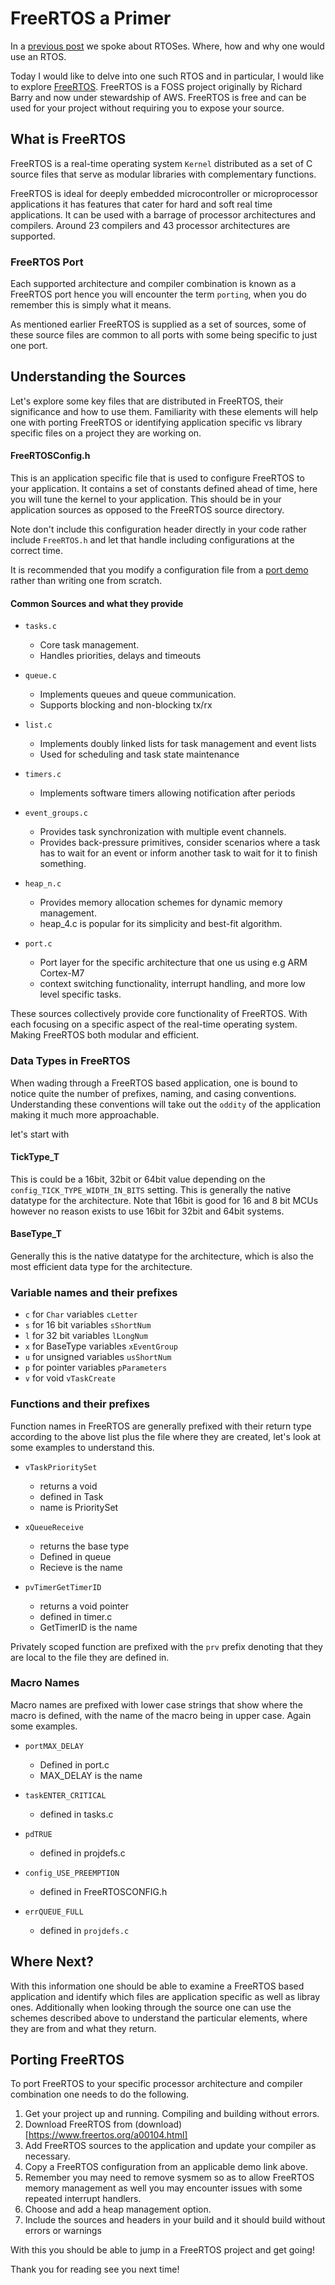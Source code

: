 # FreeRTOS a Primer


In a [previous post](https://gaiaocho.github.io/2024/07/20/RTOS-the-What-and-the-Why.html) we spoke about RTOSes. 
Where, how and why one would use an RTOS. 

Today I would like to delve into one such RTOS and in particular, I would like to 
explore [FreeRTOS](https://www.freertos.org/index.html). FreeRTOS is a FOSS project 
originally by Richard Barry and now under stewardship of AWS. FreeRTOS is 
free and can be used for your project without requiring you to expose your source. 



## What is FreeRTOS
FreeRTOS is a real-time operating system `Kernel` distributed as a set of C source 
files that serve as modular libraries with complementary functions.

FreeRTOS is ideal for deeply embedded microcontroller or microprocessor applications
it has features that cater for hard and soft real time applications. It can be used
with a barrage of processor architectures and compilers. Around 23 compilers and 43 
processor architectures are supported. 

### FreeRTOS Port
Each supported architecture and compiler combination is known as a FreeRTOS port
hence you will encounter the term `porting`, when you do remember this is simply 
what it means.

As mentioned earlier FreeRTOS is supplied as a set of sources, some of these source 
files are common to all ports with some being specific to just one port.


## Understanding the Sources
Let's explore some key files that are distributed in FreeRTOS, their significance
and how to use them. Familiarity with these elements will help one  with porting 
FreeRTOS or identifying application specific vs library specific files on a project 
they are working on.


#### FreeRTOSConfig.h
This is an application specific file that is used to configure FreeRTOS to your 
application. It contains a set of constants defined ahead of time, here you will 
tune the kernel to your application. This should be in your application sources 
as opposed to the FreeRTOS source directory.

Note don't include this configuration header directly in your code rather include 
`FreeRTOS.h` and let that handle including configurations at the correct time.

It is recommended that you modify a configuration file from a [port demo](https://github.com/FreeRTOS/FreeRTOS/tree/main/FreeRTOS/Demo)
rather than writing one from scratch.


#### Common Sources and what they provide
- `tasks.c`
    - Core task management.
    - Handles priorities, delays and timeouts

- `queue.c`
    - Implements queues and queue communication.
    - Supports blocking and non-blocking tx/rx

- `list.c`
    - Implements doubly linked lists for task management and event lists
    - Used for scheduling and task state maintenance

- `timers.c`
    - Implements software timers allowing notification after periods 

- `event_groups.c`
    - Provides task synchronization with multiple event channels.
    - Provides back-pressure primitives, consider scenarios where a task has to wait 
    for an event or inform another task to wait for it to finish something. 

- `heap_n.c`
    - Provides memory allocation schemes for dynamic memory management. 
    - heap_4.c is popular for its simplicity and best-fit algorithm.

- `port.c`
    - Port layer for the specific architecture that one us using e.g ARM Cortex-M7
    - context switching functionality, interrupt handling, and more low level specific tasks.

These sources collectively provide core functionality of FreeRTOS. With each focusing 
on a specific aspect of the real-time operating system. Making FreeRTOS both modular and 
efficient.


### Data Types in FreeRTOS
When wading through a FreeRTOS based application, one is bound to notice quite 
the number of prefixes, naming, and casing conventions. Understanding these 
conventions will take out the `oddity` of the application making it much more 
approachable.

let's start with 


#### TickType_T
This is could be a 16bit, 32bit or 64bit value depending on the `config_TICK_TYPE_WIDTH_IN_BITS` 
setting. This is generally the native datatype for the architecture. Note that 
16bit is good for 16 and 8 bit MCUs however no reason exists to use 16bit for 
32bit and 64bit systems.


#### BaseType_T 
Generally this is the native datatype for the architecture, which is also the most
efficient data type for the architecture.


### Variable names and their prefixes
- `c` for `Char` variables    `cLetter`
- `s` for 16 bit variables    `sShortNum`
- `l` for 32 bit variables    `lLongNum`
- `x` for BaseType variables  `xEventGroup`
- `u` for unsigned variables  `usShortNum`
- `p` for pointer variables   `pParameters`
- `v` for void                `vTaskCreate`



### Functions and their prefixes
Function names in FreeRTOS are generally prefixed with their return type according 
to the above list plus the file where they are created, let's look at some examples
to understand this.

- `vTaskPrioritySet`
    - returns a void 
    - defined in Task
    - name is PrioritySet


- `xQueueReceive`
    - returns the base type 
    - Defined in queue
    - Recieve is the name

- `pvTimerGetTimerID`
    - returns a void pointer 
    - defined in timer.c 
    - GetTimerID is the name

Privately scoped function are prefixed with the `prv` prefix denoting that they 
are local to the file they are defined in.


### Macro Names 
Macro names are prefixed with lower case strings that show where the macro is
defined, with the name of the macro being in upper case. Again some examples.

- `portMAX_DELAY`
    - Defined in port.c
    - MAX_DELAY is the name 

- `taskENTER_CRITICAL`
    - defined in tasks.c 

- `pdTRUE`
    - defined in projdefs.c 

- `config_USE_PREEMPTION`
    - defined in FreeRTOSCONFIG.h

- `errQUEUE_FULL`
    - defined in `projdefs.c`




## Where Next?
With this information one should be able to examine a FreeRTOS based application 
and identify which files are application specific as well as libray ones. Additionally
when looking through the source one can use the schemes described above to understand 
the particular elements, where they are from and what they return.


## Porting FreeRTOS
To port FreeRTOS to your specific processor architecture and compiler combination
one needs to do the following.

1. Get your project up and running. Compiling and building without errors.
2. Download FreeRTOS from (download)[https://www.freertos.org/a00104.html]
3. Add FreeRTOS sources to the application and update your compiler as necessary.
4. Copy a FreeRTOS configuration from an applicable demo link above.
5. Remember you may need to remove sysmem so as to allow FreeRTOS memory management as well you may encounter 
issues with some repeated interrupt handlers.
6. Choose and add a heap management option.
7. Include the sources and headers in your build and it should build without errors or warnings 


With this you should be able to jump in a FreeRTOS project and get going!

Thank you for reading see you next time!

